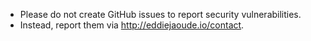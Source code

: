 - Please do not create GitHub issues to report security vulnerabilities.
- Instead, report them via http://eddiejaoude.io/contact.

